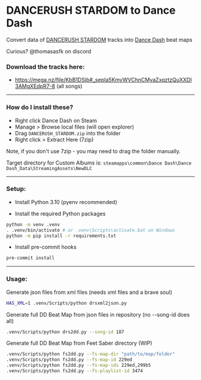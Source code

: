 # DANCERUSH STARDOM to Dance Dash

Convert data of [DANCERUSH STARDOM](https://remywiki.com/AC_DRS) tracks into [Dance Dash](https://store.steampowered.com/app/2005050/Dance_Dash/) beat maps

Curious? @thomasasfk on discord

### Download the tracks here:

- https://mega.nz/file/KbB1DSjb#_sepIa5KmyWVChnCMyaZxqztzQuXXDI3AMgXEdpR7-8 (all songs)

---

### How do I install these?

- Right click Dance Dash on Steam
- Manage > Browse local files (will open explorer)
- Drag `DANCERUSH_STARDOM.zip` into the folder
- Right click > Extract Here (7zip)

Note, if you don't use 7zip - you may need to drag the folder manually.

Target directory for Custom Albums is: `steamapps\common\Dance Dash\Dance Dash_Data\StreamingAssets\NewDLC`


---

### Setup:

- Install Python 3.10 (pyenv recommended)

- Install the required Python packages
```bash
python -m venv .venv
. .venv/bin/activate # or .venv\Scripts\activate.bat on Windows
python -m pip install -r requirements.txt
```

- Install pre-commit hooks
```bash
pre-commit install
```

---

### Usage:

Generate json files from xml files (needs xml files and a brave soul)

```bash
HAS_XML=1 .venv/Scripts/python drsxml2json.py
```

Generate full DD Beat Map from json files in repository (no --song-id does all)

```bash
.venv/Scripts/python drs2dd.py --song-id 187
```

Generate full DD Beat Map from Feet Saber directory (WIP)

```bash
.venv/Scripts/python fs2dd.py --fs-map-dir "path/to/map/folder"
.venv/Scripts/python fs2dd.py --fs-map-id 229ed
.venv/Scripts/python fs2dd.py --fs-map-ids 229ed,299b5
.venv/Scripts/python fs2dd.py --fs-playlist-id 3474
```
